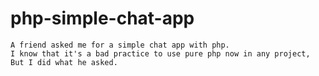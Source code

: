 # php-simple-chat-app
	A friend asked me for a simple chat app with php.
	I know that it's a bad practice to use pure php now in any project, But I did what he asked.
